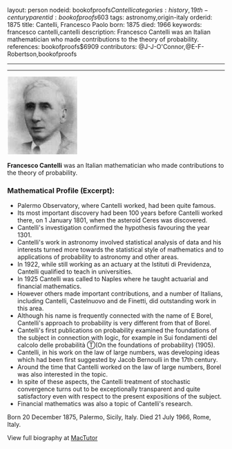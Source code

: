 layout: person
nodeid: bookofproofs$Cantelli
categories: history,19th-century
parentid: bookofproofs$603
tags: astronomy,origin-italy
orderid: 1875
title: Cantelli, Francesco Paolo
born: 1875
died: 1966
keywords: francesco cantelli,cantelli
description: Francesco Cantelli was an Italian mathematician who made contributions to the theory of probability.
references: bookofproofs$6909
contributors: @J-J-O'Connor,@E-F-Robertson,bookofproofs

---



---

![Cantelli.jpg](https://github.com/bookofproofs/bookofproofs.github.io/blob/main/_sources/_assets/images/portraits/Cantelli.jpg?raw=true)

**Francesco Cantelli** was an Italian mathematician who made contributions to the theory of probability.

### Mathematical Profile (Excerpt):
* Palermo Observatory, where Cantelli worked, had been quite famous.
* Its most important discovery had been 100 years before Cantelli worked there, on 1 January 1801, when the asteroid Ceres was discovered.
* Cantelli's investigation confirmed the hypothesis favouring the year 1301.
* Cantelli's work in astronomy involved statistical analysis of data and his interests turned more towards the statistical style of mathematics and to applications of probability to astronomy and other areas.
* In 1922, while still working as an actuary at the Istituti di Previdenza, Cantelli qualified to teach in universities.
* In 1925 Cantelli was called to Naples where he taught actuarial and financial mathematics.
* However others made important contributions, and a number of Italians, including Cantelli, Castelnuovo and de Finetti, did outstanding work in this area.
* Although his name is frequently connected with the name of E Borel, Cantelli's approach to probability is very different from that of Borel.
* Cantelli's first publications on probability examined the foundations of the subject in connection with logic, for example in Sui fondamenti del calcolo delle probabilità Ⓣ(On the foundations of probability) (1905).
* Cantelli, in his work on the law of large numbers, was developing ideas which had been first suggested by Jacob Bernoulli in the 17th  century.
* Around the time that Cantelli worked on the law of large numbers, Borel was also interested in the topic.
* In spite of these aspects, the Cantelli treatment of stochastic convergence turns out to be exceptionally transparent and quite satisfactory even with respect to the present expositions of the subject.
* Financial mathematics was also a topic of Cantelli's research.

Born 20 December 1875, Palermo, Sicily, Italy. Died 21 July 1966, Rome, Italy.

View full biography at [MacTutor](https://mathshistory.st-andrews.ac.uk/Biographies/Cantelli/)
